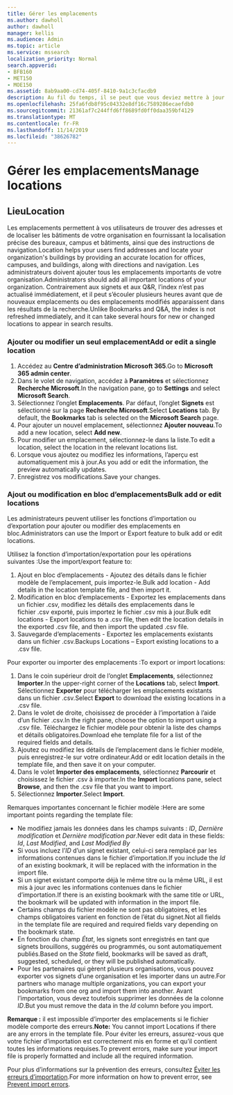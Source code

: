 ```yaml
---
title: Gérer les emplacements
ms.author: dawholl
author: dawholl
manager: kellis
ms.audience: Admin
ms.topic: article
ms.service: mssearch
localization_priority: Normal
search.appverid:
- BFB160
- MET150
- MOE150
ms.assetid: 8ab9aa00-cd74-405f-8410-9a1c3cfacdb9
description: Au fil du temps, il se peut que vous deviez mettre à jour le statut et le contenu de certains emplacements afin qu’ils restent pertinents. 
ms.openlocfilehash: 25fa6fdb8f95c04332e8df16c7589286ecaefdb0
ms.sourcegitcommit: 21361af7c244ffd6ff8689fd0ff0daa359bf4129
ms.translationtype: MT
ms.contentlocale: fr-FR
ms.lasthandoff: 11/14/2019
ms.locfileid: "38626782"
---
```

# <a name="manage-locations"></a><span data-ttu-id="273a7-103">Gérer les emplacements</span><span class="sxs-lookup"><span data-stu-id="273a7-103">Manage locations</span></span>

## <a name="location"></a><span data-ttu-id="273a7-104">Lieu</span><span class="sxs-lookup"><span data-stu-id="273a7-104">Location</span></span>
<span data-ttu-id="273a7-105">Les emplacements permettent à vos utilisateurs de trouver des adresses et de localiser les bâtiments de votre organisation en fournissant la localisation précise des bureaux, campus et bâtiments, ainsi que des instructions de navigation.</span><span class="sxs-lookup"><span data-stu-id="273a7-105">Location helps your users find addresses and locate your organization's buildings by providing an accurate location for offices, campuses, and buildings, along with directions and navigation.</span></span> <span data-ttu-id="273a7-106">Les administrateurs doivent ajouter tous les emplacements importants de votre organisation.</span><span class="sxs-lookup"><span data-stu-id="273a7-106">Administrators should add all important locations of your organization.</span></span> <span data-ttu-id="273a7-107">Contrairement aux signets et aux Q&R, l’index n’est pas actualisé immédiatement, et il peut s’écouler plusieurs heures avant que de nouveaux emplacements ou des emplacements modifiés apparaissent dans les résultats de la recherche.</span><span class="sxs-lookup"><span data-stu-id="273a7-107">Unlike Bookmarks and Q&A, the index is not refreshed immediately, and it can take several hours for new or changed locations to appear in search results.</span></span>

### <a name="add-or-edit-a-single-location"></a><span data-ttu-id="273a7-108">Ajouter ou modifier un seul emplacement</span><span class="sxs-lookup"><span data-stu-id="273a7-108">Add or edit a single location</span></span>
1. <span data-ttu-id="273a7-109">Accédez au **Centre d’administration Microsoft 365**.</span><span class="sxs-lookup"><span data-stu-id="273a7-109">Go to **Microsoft 365 admin center**.</span></span>
1. <span data-ttu-id="273a7-110">Dans le volet de navigation, accédez à **Paramètres** et sélectionnez **Recherche Microsoft**.</span><span class="sxs-lookup"><span data-stu-id="273a7-110">In the navigation pane, go to **Settings** and select **Microsoft Search**.</span></span>
1. <span data-ttu-id="273a7-111">Sélectionnez l’onglet **Emplacements**. Par défaut, l’onglet **Signets** est sélectionné sur la page **Recherche Microsoft**.</span><span class="sxs-lookup"><span data-stu-id="273a7-111">Select **Locations** tab. By default, the **Bookmarks** tab is selected on the **Microsoft Search** page.</span></span>
1. <span data-ttu-id="273a7-112">Pour ajouter un nouvel emplacement, sélectionnez **Ajouter nouveau**.</span><span class="sxs-lookup"><span data-stu-id="273a7-112">To add a new location, select **Add new**.</span></span>
1. <span data-ttu-id="273a7-113">Pour modifier un emplacement, sélectionnez-le dans la liste.</span><span class="sxs-lookup"><span data-stu-id="273a7-113">To edit a location, select the location in the relevant locations list.</span></span>
1. <span data-ttu-id="273a7-114">Lorsque vous ajoutez ou modifiez les informations, l’aperçu est automatiquement mis à jour.</span><span class="sxs-lookup"><span data-stu-id="273a7-114">As you add or edit the information, the preview automatically updates.</span></span>
1. <span data-ttu-id="273a7-115">Enregistrez vos modifications.</span><span class="sxs-lookup"><span data-stu-id="273a7-115">Save your changes.</span></span>

### <a name="bulk-add-or-edit-locations"></a><span data-ttu-id="273a7-116">Ajout ou modification en bloc d’emplacements</span><span class="sxs-lookup"><span data-stu-id="273a7-116">Bulk add or edit locations</span></span>
<span data-ttu-id="273a7-117">Les administrateurs peuvent utiliser les fonctions d’importation ou d’exportation pour ajouter ou modifier des emplacements en bloc.</span><span class="sxs-lookup"><span data-stu-id="273a7-117">Administrators can use the Import or Export feature to bulk add or edit locations.</span></span> 

<span data-ttu-id="273a7-118">Utilisez la fonction d’importation/exportation pour les opérations suivantes :</span><span class="sxs-lookup"><span data-stu-id="273a7-118">Use the import/export feature to:</span></span>
1. <span data-ttu-id="273a7-119">Ajout en bloc d’emplacements - Ajoutez des détails dans le fichier modèle de l’emplacement, puis importez-le.</span><span class="sxs-lookup"><span data-stu-id="273a7-119">Bulk add location - Add details in the location template file, and then import it.</span></span> 
1. <span data-ttu-id="273a7-120">Modification en bloc d’emplacements - Exportez les emplacements dans un fichier .csv, modifiez les détails des emplacements dans le fichier .csv exporté, puis importez le fichier .csv mis à jour.</span><span class="sxs-lookup"><span data-stu-id="273a7-120">Bulk edit locations - Export locations to a .csv file, then edit the location details in the exported .csv file, and then import the updated .csv file.</span></span>
1. <span data-ttu-id="273a7-121">Sauvegarde d’emplacements - Exportez les emplacements existants dans un fichier .csv.</span><span class="sxs-lookup"><span data-stu-id="273a7-121">Backups Locations – Export existing locations to a .csv file.</span></span>

<span data-ttu-id="273a7-122">Pour exporter ou importer des emplacements :</span><span class="sxs-lookup"><span data-stu-id="273a7-122">To export or import locations:</span></span>
1. <span data-ttu-id="273a7-123">Dans le coin supérieur droit de l’onglet **Emplacements**, sélectionnez **Importer**.</span><span class="sxs-lookup"><span data-stu-id="273a7-123">In the upper-right corner of the **Locations** tab, select **Import**.</span></span>
<span data-ttu-id="273a7-124">Sélectionnez **Exporter** pour télécharger les emplacements existants dans un fichier .csv.</span><span class="sxs-lookup"><span data-stu-id="273a7-124">Select **Export** to download the existing locations in a .csv file.</span></span>
1. <span data-ttu-id="273a7-125">Dans le volet de droite, choisissez de procéder à l’importation à l’aide d’un fichier .csv.</span><span class="sxs-lookup"><span data-stu-id="273a7-125">In the right pane, choose the option to import using a .csv file.</span></span> <span data-ttu-id="273a7-126">Téléchargez le fichier modèle pour obtenir la liste des champs et détails obligatoires.</span><span class="sxs-lookup"><span data-stu-id="273a7-126">Download ehe template file for a list of the required fields and details.</span></span>
1. <span data-ttu-id="273a7-127">Ajoutez ou modifiez les détails de l’emplacement dans le fichier modèle, puis enregistrez-le sur votre ordinateur.</span><span class="sxs-lookup"><span data-stu-id="273a7-127">Add or edit location details in the template file, and then save it on your computer.</span></span> 
1. <span data-ttu-id="273a7-128">Dans le volet **Importer des emplacements**, sélectionnez **Parcourir** et choisissez le fichier .csv à importer.</span><span class="sxs-lookup"><span data-stu-id="273a7-128">In the **Import** locations pane, select **Browse**, and then the .csv file that you want to import.</span></span>
1. <span data-ttu-id="273a7-129">Sélectionnez **Importer**.</span><span class="sxs-lookup"><span data-stu-id="273a7-129">Select **Import**.</span></span>

<span data-ttu-id="273a7-130">Remarques importantes concernant le fichier modèle :</span><span class="sxs-lookup"><span data-stu-id="273a7-130">Here are some important points regarding the template file:</span></span>
- <span data-ttu-id="273a7-131">Ne modifiez jamais les données dans les champs suivants : *ID*, *Dernière modification* et *Dernière modification par*.</span><span class="sxs-lookup"><span data-stu-id="273a7-131">Never edit data in these fields: *Id*, *Last Modified*, and *Last Modified By*</span></span>
- <span data-ttu-id="273a7-132">Si vous incluez l’*ID* d’un signet existant, celui-ci sera remplacé par les informations contenues dans le fichier d’importation.</span><span class="sxs-lookup"><span data-stu-id="273a7-132">If you include the *Id* of an existing bookmark, it will be replaced with the information in the import file.</span></span>
- <span data-ttu-id="273a7-133">Si un signet existant comporte déjà le même titre ou la même URL, il est mis à jour avec les informations contenues dans le fichier d’importation.</span><span class="sxs-lookup"><span data-stu-id="273a7-133">If there is an existing bookmark with the same title or URL, the bookmark will be updated with information in the import file.</span></span>
- <span data-ttu-id="273a7-134">Certains champs du fichier modèle ne sont pas obligatoires, et les champs obligatoires varient en fonction de l’état du signet.</span><span class="sxs-lookup"><span data-stu-id="273a7-134">Not all fields in the template file are required and required fields vary depending on the bookmark state.</span></span>
- <span data-ttu-id="273a7-135">En fonction du champ *État*, les signets sont enregistrés en tant que signets brouillons, suggérés ou programmés, ou sont automatiquement publiés.</span><span class="sxs-lookup"><span data-stu-id="273a7-135">Based on the *State* field, bookmarks will be saved as draft, suggested, scheduled, or they will be published automatically.</span></span>
- <span data-ttu-id="273a7-136">Pour les partenaires qui gèrent plusieurs organisations, vous pouvez exporter vos signets d’une organisation et les importer dans un autre.</span><span class="sxs-lookup"><span data-stu-id="273a7-136">For partners who manage multiple organizations, you can export your bookmarks from one org and import them into another.</span></span> <span data-ttu-id="273a7-137">Avant l’importation, vous devez toutefois supprimer les données de la colonne *ID*.</span><span class="sxs-lookup"><span data-stu-id="273a7-137">But you must remove the data in the *Id* column before you import.</span></span>

<span data-ttu-id="273a7-138">**Remarque :** il est impossible d’importer des emplacements si le fichier modèle comporte des erreurs.</span><span class="sxs-lookup"><span data-stu-id="273a7-138">**Note:** You cannot import Locations if there are any errors in the template file.</span></span> <span data-ttu-id="273a7-139">Pour éviter les erreurs, assurez-vous que votre fichier d’importation est correctement mis en forme et qu’il contient toutes les informations requises.</span><span class="sxs-lookup"><span data-stu-id="273a7-139">To prevent errors, make sure your import file is properly formatted and include all the required information.</span></span> 

<span data-ttu-id="273a7-140">Pour plus d’informations sur la prévention des erreurs, consultez [Éviter les erreurs d’importation](manage-bookmarks.md#prevent-import-errors).</span><span class="sxs-lookup"><span data-stu-id="273a7-140">For more information on how to prevent error, see [Prevent import errors](manage-bookmarks.md#prevent-import-errors).</span></span>
